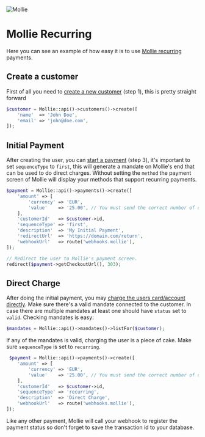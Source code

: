 ![Mollie](https://www.mollie.nl/files/Mollie-Logo-Style-Small.png)

# Mollie Recurring

Here you can see an example of how easy it is to use [Mollie recurring](https://docs.mollie.com/payments/recurring) payments.

## Create a customer

First of all you need to [create a new customer](https://docs.mollie.com/payments/recurring#payments-recurring-first-payment) (step 1), this is pretty straight forward

```php
$customer = Mollie::api()->customers()->create([
    'name'  => 'John Doe',
    'email' => 'john@doe.com',
]);
```

## Initial Payment

After creating the user, you can [start a payment](https://docs.mollie.com/payments/recurring#payments-recurring-first-payment) (step 3), it's important to set `sequenceType` to `first`, this will generate a mandate on Mollie's end that can be used to do direct charges. Without setting the `method` the payment screen of Mollie will display your methods that support recurring payments.

```php
$payment = Mollie::api()->payments()->create([
    'amount' => [
        'currency' => 'EUR',
        'value'    => '25.00', // You must send the correct number of decimals, thus we enforce the use of strings
    ],
    'customerId'   => $customer->id,
    'sequenceType' => 'first',
    'description'  => 'My Initial Payment',
    'redirectUrl'  => 'https://domain.com/return',
    'webhookUrl'   => route('webhooks.mollie'),
]);

// Redirect the user to Mollie's payment screen.
redirect($payment->getCheckoutUrl(), 303);
```

## Direct Charge

After doing the initial payment, you may [charge the users card/account directly](https://docs.mollie.com/payments/recurring#payments-recurring-charging-on-demand). Make sure there's a valid mandate connected to the customer. In case there are multiple mandates at least one should have `status` set to `valid`. Checking mandates is easy:

```php
$mandates = Mollie::api()->mandates()->listFor($customer);
```

If any of the mandates is valid, charging the user is a piece of cake. Make sure `sequenceType` is set to `recurring`.


```php
 $payment = Mollie::api()->payments()->create([
    'amount' => [
        'currency' => 'EUR',
        'value'    => '25.00', // You must send the correct number of decimals, thus we enforce the use of strings
    ],
    'customerId'   => $customer->id,
    'sequenceType' => 'recurring',
    'description'  => 'Direct Charge',
    'webhookUrl'   => route('webhooks.mollie'),
]);
```

Like any other payment, Mollie will call your webhook to register the payment status so don't forget to save the transaction id to your database.
